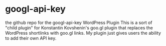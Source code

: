 # googl-api-key
the github repo for the googl-api-key WordPress Plugin
This is a sort of "child plugin" for Konstantin Kovshenin's goo.gl plugin that replaces the WordPress shortlinks with goo.gl links. My plugin just gives users the ability to add their own API key.
